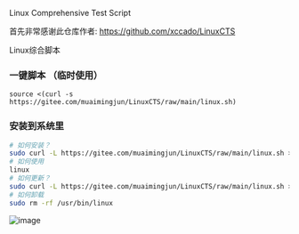 Linux Comprehensive Test Script

首先非常感谢此仓库作者: https://github.com/xccado/LinuxCTS

Linux综合脚本

### 一键脚本 （临时使用）

```
source <(curl -s https://gitee.com/muaimingjun/LinuxCTS/raw/main/linux.sh)
```

### 安装到系统里

```bash
# 如何安装？
sudo curl -L https://gitee.com/muaimingjun/LinuxCTS/raw/main/linux.sh > /usr/bin/linux && sudo chmod +x /usr/bin/linux
# 如何使用
linux
# 如何更新？
sudo curl -L https://gitee.com/muaimingjun/LinuxCTS/raw/main/linux.sh > /usr/bin/linux && sudo chmod +x /usr/bin/linux
# 如何卸载
sudo rm -rf /usr/bin/linux
```

![image](https://user-images.githubusercontent.com/100438949/166638775-d428ff55-670a-4f9b-af16-0cb5df2eb5e2.png)
